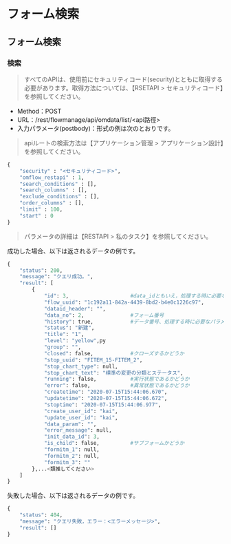 # フォーム検索

## フォーム検索

### 検索

> すべてのAPIは、使用前にセキュリティコード(security)とともに取得する必要があります。取得方法については、【RSETAPI > セキュリティコード】を参照してください。

* Method：POST
* URL：/rest/flowmanage/api/omdata/list/\<api路徑>
* 入力パラメータ(postbody)：形式の例は次のとおりです。

> apiルートの検索方法は【アプリケーション管理 > アプリケーション設計】を参照してください。

```python
{
	"security" : "<セキュリティコード>",
	"omflow_restapi" : 1,
	"search_conditions" : [],
	"search_columns" : [],
	"exclude_conditions" : [],
	"order_columns" : [],
	"limit" : 100,
	"start" : 0
}
```

> パラメータの詳細は【RESTAPI > 私のタスク】を参照してください。

成功した場合、以下は返されるデータの例です。

```python
{
    "status": 200,
    "message": "クエリ成功。",
    "result": [
        {
            "id": 3,                    #data_idともいえ，処理する時に必要なパラメータ
            "flow_uuid": "1c192a11-842a-4439-8bd2-b4e0c1226c97",
            "dataid_header": "",
            "data_no": 2,               #フォーム番号
            "history": true,            #データ番号、処理する時に必要なパラメータ
            "status": "新建",
            "title": "1",
            "level": "yellow",py
            "group": "",
            "closed": false,            #クローズするかどうか
            "stop_uuid": "FITEM_15-FITEM_2",
            "stop_chart_type": null,
            "stop_chart_text": "標準の変更の分類とステータス",
            "running": false,           #実行状態であるかどうか
            "error": false,             #異常狀態であるかどうか
            "createtime": "2020-07-15T15:44:06.670",
            "updatetime": "2020-07-15T15:44:06.672",
            "stoptime": "2020-07-15T15:44:06.977",
            "create_user_id": "kai",
            "update_user_id": "kai",
            "data_param": "",
            "error_message": null,
            "init_data_id": 3,
            "is_child": false,          #サブフォームかどうか
            "formitm_1": null,
            "formitm_2": null,
            "formitm_3": ""
        },...<類推してください>
    ]
}
```

失敗した場合、以下は返されるデータの例です。

```python
{
    "status": 404,
    "message": "クエリ失敗，エラー：<エラーメッセージ>",
    "result": []
}
```
